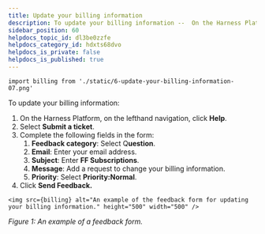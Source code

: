 ```yaml
---
title: Update your billing information
description: To update your billing information --  On the Harness Platform, on the lefthand navigation, click Help. Select Submit a ticket. Complete the following fields in the form --  Feedback category  --  Select Q ue…
sidebar_position: 60
helpdocs_topic_id: dl3be0zzfe
helpdocs_category_id: hdxts68dvo
helpdocs_is_private: false
helpdocs_is_published: true
---
```

```mdx-code-block
import billing from './static/6-update-your-billing-information-07.png'
```
To update your billing information:

1. On the Harness Platform, on the lefthand navigation, click **Help**.
2. Select **Submit a ticket**.
3. Complete the following fields in the form:
	1. **Feedback category**: Select Q**uestion**.
	2. **Email**: Enter your email address.
	3. **Subject**: Enter **FF Subscriptions**.
	4. **Message**: Add a request to change your billing information.
	5. **Priority**: Select **Priority:Normal**.
4. Click **Send Feedback.**

```mdx-code-block
<img src={billing} alt="An example of the feedback form for updating your billing information." height="500" width="500" />
```

*Figure 1: An example of a feedback form.*